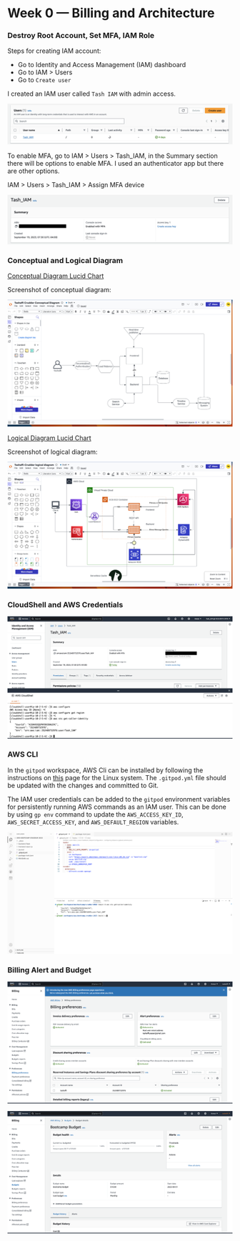 # Week 0 — Billing and Architecture

### Destroy Root Account, Set MFA, IAM Role

Steps for creating IAM account:
- Go to Identity and Access Management (IAM) dashboard
- Go to IAM > Users
- Go to `Create user`

I created an IAM user called `Tash IAM` with admin access. 

![IAM User](https://github.com/tashaffi/aws-bootcamp-cruddur-2023/blob/main/journal/Assets/IAM%20user.png)

To enable MFA, go to IAM > Users > Tash_IAM, in the Summary section there will be options to enable MFA.
I used an authenticator app but there are other options. 

IAM > Users > Tash_IAM > Assign MFA device

![IAM MFA](https://github.com/tashaffi/aws-bootcamp-cruddur-2023/blob/main/journal/Assets/TASH_IAM_MFA.png)
 
### Conceptual and Logical Diagram

[Conceptual Diagram Lucid Chart](https://lucid.app/lucidchart/0b5e96b6-adc4-451f-a5c4-e2219873b7dc/edit?invitationId=inv_2621bb6b-44d1-46ad-a9d2-12e63b0034d1&page=0_0#)

Screenshot of conceptual diagram:

![Conceptual Diagram](https://github.com/tashaffi/aws-bootcamp-cruddur-2023/blob/main/journal/Assets/Conceptual_Diagram.png)

[Logical Diagram Lucid Chart](https://lucid.app/lucidchart/64aead20-ef1b-473b-9d23-f3fe0867ebf9/edit?beaconFlowId=EFED65FF2B3FFEC5&invitationId=inv_89f06a26-4280-4840-8849-e38ca31c4f07&page=0_0#)

Screenshot of logical diagram:

![Logical Diagram](https://github.com/tashaffi/aws-bootcamp-cruddur-2023/blob/main/journal/Assets/Logical_Diagram.png)

### CloudShell and AWS Credentials


![AWS CloudShell](https://github.com/tashaffi/aws-bootcamp-cruddur-2023/blob/main/journal/Assets/CloudShell.png)

### AWS CLI

In the `gitpod` workspace, AWS Cli can be installed by following the instructions on [this](https://docs.aws.amazon.com/cli/latest/userguide/getting-started-install.html) page for the Linux system. The `.gitpod.yml` file should be updated with the changes and committed to Git.

The IAM user credentials can be added to the `gitpod` environment variables for persistently running AWS commands as an IAM user. This can be done by using `gp env` command to update the `AWS_ACCESS_KEY_ID`, `AWS_SECRET_ACCESS_KEY`, and `AWS_DEFAULT_REGION` variables.

![AWS Cli](https://github.com/tashaffi/aws-bootcamp-cruddur-2023/blob/main/journal/Assets/AWS_Cli.png)

### Billing Alert and Budget


![AWS Billing Alert](https://github.com/tashaffi/aws-bootcamp-cruddur-2023/blob/main/journal/Assets/AWS_Billing_alert.png)

![AWS Budget](https://github.com/tashaffi/aws-bootcamp-cruddur-2023/blob/main/journal/Assets/AWS_budget.png)